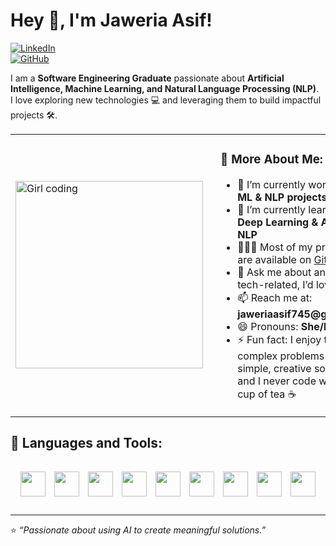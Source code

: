 # Hey 👋, I'm Jaweria Asif!  

[![LinkedIn](https://img.shields.io/badge/LinkedIn-Connect-blue)](https://www.linkedin.com/in/jaweria-asif-khan-55b931244/)  
[![GitHub](https://img.shields.io/badge/GitHub-Follow-black)](https://github.com/JaweriaAsif745)  

I am a **Software Engineering Graduate** passionate about **Artificial Intelligence, Machine Learning, and Natural Language Processing (NLP)**.  
I love exploring new technologies 💻 and leveraging them to build impactful projects 🛠️.  

<table>
<tr>
  <!-- GIF Column -->
  <td>
    <img src="https://media.giphy.com/media/L1R1tvI9svkIWwpVYr/giphy.gif" width="300" alt="Girl coding"/>
  </td>

  <!-- About Me Column -->
  <td style="padding-left:20px; vertical-align:top;">
    <h3>🧐 More About Me:</h3>
    <ul>
      <li>🔭 I’m currently working on <strong>ML & NLP projects</strong></li>
      <li>🌱 I’m currently learning <strong>Deep Learning & Advanced NLP</strong></li>
      <li>👨🏻‍💻 Most of my projects are available on <a href="https://github.com/JaweriaAsif745">GitHub</a></li>
      <li>💬 Ask me about anything tech-related, I’d love to help</li>
      <li>📫 Reach me at: <strong>jaweriaasif745@gmail.com</strong></li>
      <li>😄 Pronouns: <strong>She/Her</strong></li>
      <li>⚡ Fun fact: I enjoy turning complex problems into simple, creative solutions — and I never code without a cup of tea ☕</li>
    </ul>
  </td>
</tr>
</table>

## 🔨 Languages and Tools:
<p align="center" style="padding:10px;">
  <img src="https://img.shields.io/badge/Python-3776AB?logo=python&logoColor=white" style="height:40px; margin:5px;"/>
  <img src="https://img.shields.io/badge/Pandas-150458?logo=pandas&logoColor=white" style="height:40px; margin:5px;"/>
  <img src="https://img.shields.io/badge/NumPy-013243?logo=numpy&logoColor=white" style="height:40px; margin:5px;"/>
  <img src="https://img.shields.io/badge/Scikit--learn-F7931E?logo=scikitlearn&logoColor=white" style="height:40px; margin:5px;"/>
  <img src="https://img.shields.io/badge/NLTK-85C1E9?logo=python&logoColor=white" style="height:40px; margin:5px;"/>
<!--   <img src="https://img.shields.io/badge/TensorFlow-FF6F00?logo=tensorflow&logoColor=white" style="height:40px; margin:5px;"/> -->
  <img src="https://img.shields.io/badge/PyTorch-EE4C2C?logo=pytorch&logoColor=white" style="height:40px; margin:5px;"/>
  <img src="https://img.shields.io/badge/JavaScript-F7DF1E?logo=javascript&logoColor=black" style="height:40px; margin:5px;"/>
  <img src="https://img.shields.io/badge/Git-F05032?logo=git&logoColor=white" style="height:40px; margin:5px;"/>
  <img src="https://img.shields.io/badge/VSCode-007ACC?logo=visual-studio-code&logoColor=white" style="height:40px; margin:5px;"/>
</p>

---

⭐️ *“Passionate about using AI to create meaningful solutions.”*  
